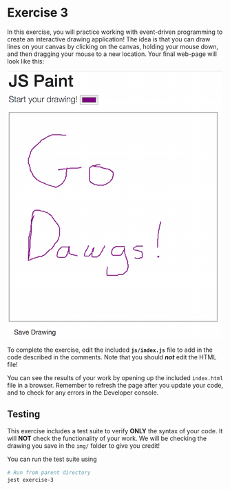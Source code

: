 # Exercise 3

In this exercise, you will practice working with event-driven programming to create an interactive drawing application! The idea is that you can draw lines on your canvas by clicking on the canvas, holding your mouse down, and then dragging your mouse to a new location. Your final web-page will look like this:

![simple painting canvas](img/complete.png)


To complete the exercise, edit the included **`js/index.js`** file to add in the code described in the comments. Note that you should ___not___ edit the HTML file!

You can see the results of your work by opening up the included `index.html` file in a browser. Remember to refresh the page after you update your code, and to check for any errors in the Developer console.

## Testing
This exercise includes a test suite to verify **ONLY** the syntax of your code. It will **NOT** check the functionality of your work. We will be checking the drawing you save in the `img/` folder to give you credit!

You can run the test suite using

```bash
# Run from parent directory
jest exercise-3
```
